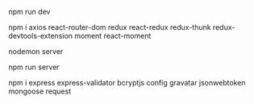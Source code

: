 npm run dev

npm i axios react-router-dom redux react-redux redux-thunk redux-devtools-extension moment react-moment

nodemon server

npm run server

npm i express express-validator bcryptjs config gravatar jsonwebtoken mongoose request